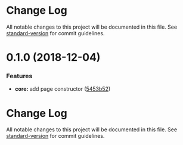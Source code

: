 # Change Log

All notable changes to this project will be documented in this file. See [standard-version](https://github.com/conventional-changelog/standard-version) for commit guidelines.

<a name="0.1.0"></a>
# 0.1.0 (2018-12-04)


### Features

* **core:** add page constructor ([5453b52](https://github.com/assholev0/nuxtpress/commit/5453b52))



# Change Log

All notable changes to this project will be documented in this file. See [standard-version](https://github.com/conventional-changelog/standard-version) for commit guidelines.
